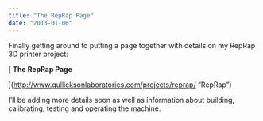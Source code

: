 ```yaml
---
title: "The RepRap Page"
date: "2013-01-06"
---
```


<div class="content">
<p>Finally getting around to putting a page together with details on my RepRap 3D
printer project:</p>
<p>[ <strong>The RepRap Page</strong></p>
<p>](<a href="http://www.gullicksonlaboratories.com/projects/reprap/" target="_blank">http://www.gullicksonlaboratories.com/projects/reprap/</a> “RepRap”)</p>
<p>I’ll be adding more details soon as well as information about building,
calibrating, testing and operating the machine.</p>
</div>

